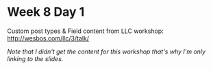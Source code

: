 # Week 8 Day 1 

Custom post types & Field content from LLC workshop: http://wesbos.com/llc/3/talk/

*Note that I didn't get the content for this workshop that's why I'm only linking to the slides.*